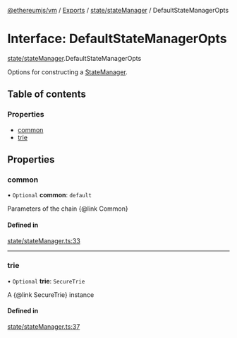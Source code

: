 [@ethereumjs/vm](../README.md) / [Exports](../modules.md) / [state/stateManager](../modules/state_stateManager.md) / DefaultStateManagerOpts

# Interface: DefaultStateManagerOpts

[state/stateManager](../modules/state_stateManager.md).DefaultStateManagerOpts

Options for constructing a [StateManager](state_interface.StateManager.md).

## Table of contents

### Properties

- [common](state_stateManager.DefaultStateManagerOpts.md#common)
- [trie](state_stateManager.DefaultStateManagerOpts.md#trie)

## Properties

### common

• `Optional` **common**: `default`

Parameters of the chain {@link Common}

#### Defined in

[state/stateManager.ts:33](https://github.com/ethereumjs/ethereumjs-monorepo/blob/master/packages/vm/src/state/stateManager.ts#L33)

___

### trie

• `Optional` **trie**: `SecureTrie`

A {@link SecureTrie} instance

#### Defined in

[state/stateManager.ts:37](https://github.com/ethereumjs/ethereumjs-monorepo/blob/master/packages/vm/src/state/stateManager.ts#L37)
